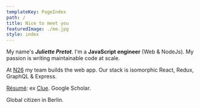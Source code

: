 ```yaml
---
templateKey: PageIndex
path: /
title: Nice to meet you
featuredImage: ./me.jpg
style: index
---
```


My name's **_Juliette Pretot_**. I'm a **JavaScript engineer** (Web & NodeJs). My passion is writing maintainable code at scale.

At [N26](https://n26.com) my team builds the web app. Our stack is isomorphic React, Redux, GraphQL & Express.

<span class="compact">

<span class="grey">[Ré­sumé](/about/cv): ex [Clue](https://helloclue.com/app.html). Google Scholar.</span>

<span class="grey">Global citizen in Berlin.</span> </span>
